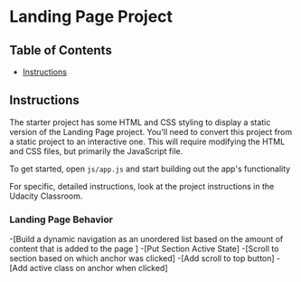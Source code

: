 # Landing Page Project

## Table of Contents

* [Instructions](#instructions)

## Instructions

The starter project has some HTML and CSS styling to display a static version of the Landing Page project. You'll need to convert this project from a static project to an interactive one. This will require modifying the HTML and CSS files, but primarily the JavaScript file.

To get started, open `js/app.js` and start building out the app's functionality

For specific, detailed instructions, look at the project instructions in the Udacity Classroom.

### Landing Page Behavior 
-[Build a dynamic navigation as an unordered list based on the amount of content that is added to the page ]
-[Put Section Active State]
-[Scroll to section based on which anchor was clicked]
-[Add scroll to top button]
-[Add active class on anchor when clicked]

